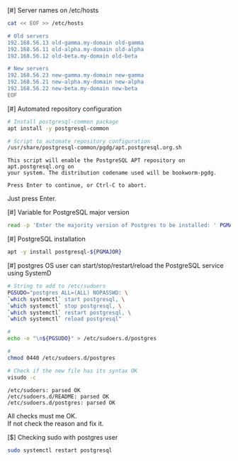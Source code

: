 [#] Server names on /etc/hosts

```bash
cat << EOF >> /etc/hosts

# Old servers
192.168.56.13 old-gamma.my-domain old-gamma
192.168.56.11 old-alpha.my-domain old-alpha
192.168.56.12 old-beta.my-domain old-beta

# New servers
192.168.56.23 new-gamma.my-domain new-gamma
192.168.56.21 new-alpha.my-domain new-alpha
192.168.56.22 new-beta.my-domain new-beta
EOF
```

[#] Automated repository configuration

```bash
# Install postgresql-common package
apt install -y postgresql-common

# Script to automate repository configuration
/usr/share/postgresql-common/pgdg/apt.postgresql.org.sh
```
```
This script will enable the PostgreSQL APT repository on apt.postgresql.org on
your system. The distribution codename used will be bookworm-pgdg.

Press Enter to continue, or Ctrl-C to abort.
```
Just press Enter.  
  
  
[#] Variable for PostgreSQL major version  
```bash
read -p 'Enter the majority version of Postgres to be installed: ' PGMAJOR
```


[#] PostgreSQL installation  
```bash
apt -y install postgresql-${PGMAJOR}
```

[#] postgres OS user can start/stop/restart/reload the PostgreSQL service using
SystemD
```bash
# String to add to /etc/sudoers
PGSUDO="postgres ALL=(ALL) NOPASSWD: \
`which systemctl` start postgresql, \
`which systemctl` stop postgresql, \
`which systemctl` restart postgresql, \
`which systemctl` reload postgresql"

# 
echo -e "\n${PGSUDO}" > /etc/sudoers.d/postgres

# 
chmod 0440 /etc/sudoers.d/postgres

# Check if the new file has its syntax OK
visudo -c
```
```
/etc/sudoers: parsed OK
/etc/sudoers.d/README: parsed OK
/etc/sudoers.d/postgres: parsed OK
```
All checks must me OK.  
If not check the reason and fix it.

[$] Checking sudo with postgres user
```bash
sudo systemctl restart postgresql
```





